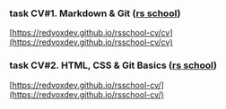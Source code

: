 ### task CV#1. Markdown & Git ([rs school](https://rs.school/))
[https://redvoxdev.github.io/rsschool-cv/cv](https://redvoxdev.github.io/rsschool-cv/cv)

### task CV#2. HTML, CSS & Git Basics ([rs school](https://rs.school/))
[https://redvoxdev.github.io/rsschool-cv/](https://redvoxdev.github.io/rsschool-cv/)